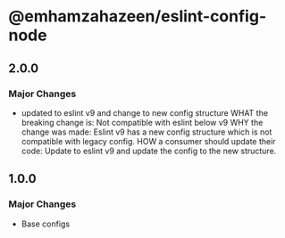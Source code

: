 # @emhamzahazeen/eslint-config-node

## 2.0.0

### Major Changes

- updated to eslint v9 and change to new config structure
  WHAT the breaking change is: Not compatible with eslint below v9
  WHY the change was made: Eslint v9 has a new config structure which is not compatible with legacy config.
  HOW a consumer should update their code: Update to eslint v9 and update the config to the new structure.

## 1.0.0

### Major Changes

- Base configs
